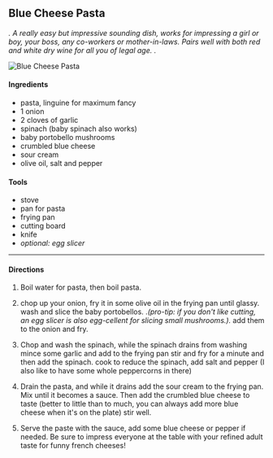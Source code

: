 
## Blue Cheese Pasta
_. A really easy but impressive sounding dish, works for impressing a girl or boy, your boss, any co-workers or mother-in-laws. Pairs well with both red and white dry wine for all you of legal age. ._

![Blue Cheese Pasta](https://i.imgur.com/RHssFQs.jpg)

#### Ingredients

* pasta, linguine for maximum fancy
* 1 onion
* 2 cloves of garlic
* spinach (baby spinach also works)
* baby portobello mushrooms
* crumbled blue cheese
* sour cream
* olive oil, salt and pepper


#### Tools

* stove
* pan for pasta
* frying pan
* cutting board
* knife
* *optional: egg slicer*

---

#### Directions

1. Boil water for pasta, then boil pasta.

2. chop up your onion, fry it in some olive oil in the frying pan until glassy. wash and slice the baby portobellos. ._(pro-tip: if you don't like cutting, an egg slicer is also egg-cellent for slicing small mushrooms.)._ add them to the onion and fry.

3. Chop and wash the spinach, while the spinach drains from washing mince some garlic and add to the frying pan stir and fry for a minute and then add the spinach. cook to reduce the spinach, add salt and pepper (I also like to have some whole peppercorns in there)

4. Drain the pasta, and while it drains add the sour cream to the frying pan. Mix until it becomes a sauce. Then add the crumbled blue cheese to taste (better to little than to much, you can always add more blue cheese when it's on the plate) stir well.

5. Serve the paste with the sauce, add some blue cheese or pepper if needed. Be sure to impress everyone at the table with your refined adult taste for funny french cheeses!


<!-- UrsaPolaris#8262 -->
